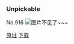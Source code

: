 ### Unpickable
No.916
![图片不见了~~~](https://imgs.xkcd.com/comics/unpickable.png)

[原址](https://xkcd.com//916) [下载](https://imgs.xkcd.com/comics/unpickable.png)

